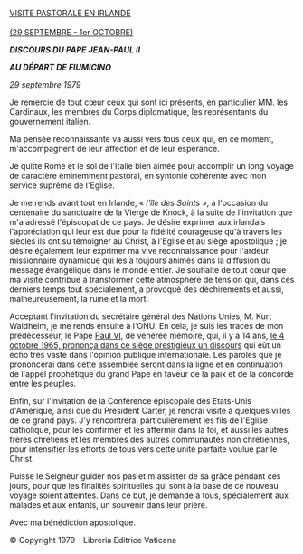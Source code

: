 [VISITE PASTORALE EN IRLANDE\
\
(29 SEPTEMBRE - 1er OCTOBRE)](http://www.vatican.va/holy_father/john_paul_ii/travels/sub_index1979/trav_ireland_fr.htm)

***DISCOURS DU PAPE JEAN-PAUL II***

***AU DÉPART DE FIUMICINO***

*29 septembre 1979*

Je remercie de tout cœur ceux qui sont ici présents, en particulier MM. les Cardinaux, les membres du Corps diplomatique, les représentants du gouvernement italien.

Ma pensée reconnaissante va aussi vers tous ceux qui, en ce moment, m'accompagnent de leur affection et de leur espérance.

Je quitte Rome et le sol de l'Italie bien aimée pour accomplir un long voyage de caractère éminemment pastoral, en syntonie cohérente avec mon service suprême de l'Eglise.

Je me rends avant tout en Irlande, « *l'île des Saints* », à l'occasion du centenaire du sanctuaire de la Vierge de Knock, à la suite de l'invitation que m'a adressé l'épiscopat de ce pays. Je désire exprimer aux irlandais l'appréciation qui leur est due pour la fidélité courageuse qu'à travers les siècles ils ont su témoigner au Christ, à l'Eglise et au siège apostolique ; je désire également leur exprimer ma vive reconnaissance pour l'ardeur missionnaire dynamique qui les a toujours animés dans la diffusion du message évangélique dans le monde entier. Je souhaite de tout cœur que ma visite contribue à transformer cette atmosphère de tension qui, dans ces derniers temps tout spécialement, a provoqué des déchirements et aussi, malheureusement, la ruine et la mort.

Acceptant l'invitation du secrétaire général des Nations Unies, M. Kurt Waldheim, je me rends ensuite à l'ONU. En cela, je suis les traces de mon prédécesseur, le Pape [Paul VI](http://www.vatican.va/holy_father/paul_vi/index_fr.htm), de vénérée mémoire, qui, il y a 14 ans, [le 4 octobre 1965, prononça dans ce siège prestigieux un discours](http://www.vatican.va/holy_father/paul_vi/speeches/1965/documents/hf_p-vi_spe_19651004_united-nations_fr.html) qui eût un écho très vaste dans l'opinion publique internationale. Les paroles que je prononcerai dans cette assemblée seront dans la ligne et en continuation de l'appel prophétique du grand Pape en faveur de la paix et de la concorde entre les peuples.

Enfin, sur l'invitation de la Conférence épiscopale des Etats-Unis d'Amérique, ainsi que du Président Carter, je rendrai visite à quelques villes de ce grand pays. J'y rencontrerai particulièrement les fils de l'Eglise catholique, pour les confirmer et les affermir dans la foi, et aussi les autres frères chrétiens et les membres des autres communautés non chrétiennes, pour intensifier les efforts de tous vers cette unité parfaite voulue par le Christ.

Puisse le Seigneur guider nos pas et m'assister de sa grâce pendant ces jours, pour que les finalités spirituelles qui sont à la base de ce nouveau voyage soient atteintes. Dans ce but, je demande à tous, spécialement aux malades et aux enfants, un souvenir dans leur prière.

Avec ma bénédiction apostolique.

© Copyright 1979 - Libreria Editrice Vaticana